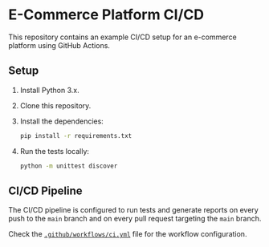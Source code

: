 # E-Commerce Platform CI/CD

This repository contains an example CI/CD setup for an e-commerce platform using GitHub Actions.

## Setup

1. Install Python 3.x.
2. Clone this repository.
3. Install the dependencies:

    ```bash
    pip install -r requirements.txt
    ```

4. Run the tests locally:

    ```bash
    python -m unittest discover
    ```

## CI/CD Pipeline

The CI/CD pipeline is configured to run tests and generate reports on every push to the `main` branch and on every pull request targeting the `main` branch.

Check the [`.github/workflows/ci.yml`](.github/workflows/ci.yml) file for the workflow configuration.
